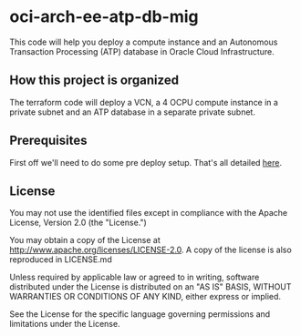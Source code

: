 # oci-arch-ee-atp-db-mig

This code will help you deploy a compute instance and an Autonomous Transaction Processing (ATP) database in Oracle Cloud Infrastructure.

## How this project is organized

The terraform code will deploy a VCN, a 4 OCPU compute instance in a private subnet and an ATP database in a separate private subnet.


## Prerequisites

First off we'll need to do some pre deploy setup.  That's all detailed [here](https://github.com/oracle/oci-quickstart-prerequisites).

## License

You may not use the identified files except in compliance with the Apache License, Version 2.0 (the "License.")

You may obtain a copy of the License at http://www.apache.org/licenses/LICENSE-2.0. A copy of the license is also reproduced in LICENSE.md

Unless required by applicable law or agreed to in writing, software distributed under the License is distributed on an "AS IS" BASIS, WITHOUT WARRANTIES OR CONDITIONS OF ANY KIND, either express or implied.

See the License for the specific language governing permissions and limitations under the License.

